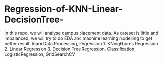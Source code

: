 # Regression-of-KNN-Linear-DecisionTree-

In this repo, we will analyse campus placement data. As dateset is little and imbalanced, we will try to do EDA and machine learning modelling to get better result. learn Data Processing, Regression 1. KNeighbores Regression 2. Linear Regression 3. Decision Tree Regression, Classification, LogisticRegression, GridSearchCV 
